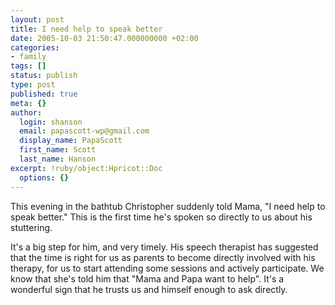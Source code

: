```yaml
---
layout: post
title: I need help to speak better
date: 2005-10-03 21:50:47.000000000 +02:00
categories:
- family
tags: []
status: publish
type: post
published: true
meta: {}
author:
  login: shanson
  email: papascott-wp@gmail.com
  display_name: PapaScott
  first_name: Scott
  last_name: Hanson
excerpt: !ruby/object:Hpricot::Doc
  options: {}
---
```

<p>This evening in the bathtub Christopher suddenly told Mama, "I need help to speak better." This is the first time he's spoken so directly to us about his stuttering.</p>
<p>It's a big step for him, and very timely. His speech therapist has suggested that the time is right for us as parents to become directly involved with his therapy, for us to start attending some sessions and actively participate. We know that she's told him that "Mama and Papa want to help". It's a wonderful sign that he trusts us and himself enough to ask directly.</p>

